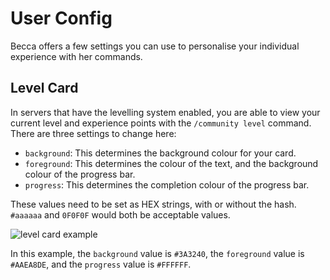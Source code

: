# User Config

Becca offers a few settings you can use to personalise your individual experience with her commands.

## Level Card

In servers that have the levelling system enabled, you are able to view your current level and experience points with the `/community level` command. There are three settings to change here:

- `background`: This determines the background colour for your card.
- `foreground`: This determines the colour of the text, and the background colour of the progress bar.
- `progress`: This determines the completion colour of the progress bar.

These values need to be set as HEX strings, with or without the hash. `#aaaaaa` and `0F0F0F` would both be acceptable values.

![level card example](https://cdn.nhcarrigan.com/discord/level-card.png)

In this example, the `background` value is `#3A3240`, the `foreground` value is `#AAEA8DE`, and the `progress` value is `#FFFFFF`.

